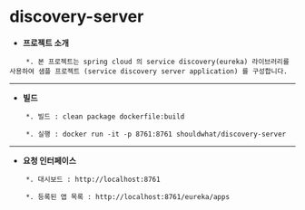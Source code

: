 # discovery-server

* **프로젝트 소개**
```
    *. 본 프로젝트는 spring cloud 의 service discovery(eureka) 라이브러리를 사용하여 샘플 프로젝트 (service discovery server application) 를 구성합니다.
```

-----------------------------------
* **빌드**
```
    *. 빌드 : clean package dockerfile:build

    *. 실행 : docker run -it -p 8761:8761 shouldwhat/discovery-server
```


-----------------------------------

* **요청 인터페이스**
```
    *. 대시보드 : http://localhost:8761

    *. 등록된 앱 목록 : http://localhost:8761/eureka/apps
```